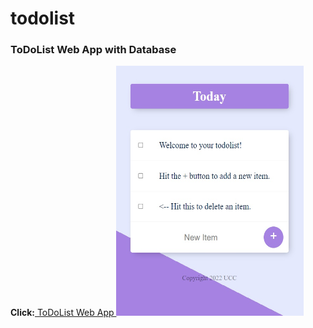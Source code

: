 # todolist
<h3>ToDoList Web App with Database</h3>
<strong>Click:</strong><a href="https://todolist-onrh.onrender.com/"> ToDoList Web App </a>
<img src="https://github.com/ucemrecan/todolist/blob/main/img/todos.jpg" width="300" height="400">
